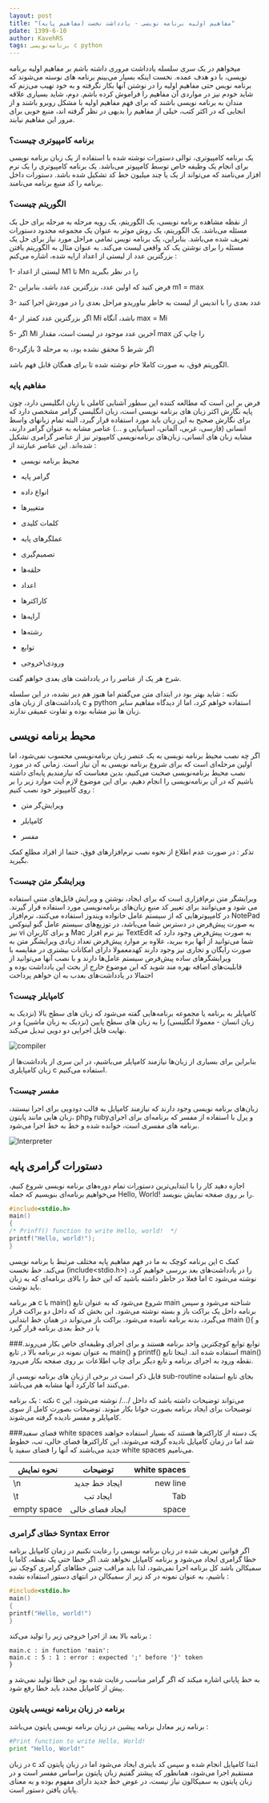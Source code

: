 ```yaml
---
layout: post
title: "مفاهیم اولیه برنامه نویسی - یادداشت نخست (مفاهیم پایه)"
pdate: 1399-6-10
author: KavehRS
tags: برنامه‌نویسی c python
---
```



میخواهم در یک سری سلسله یادداشت مروری داشته باشم بر مفاهیم اولیه برنامه نویسی، با دو هدف عمده.
نخست اینکه بسیار می‌بینم برنامه های نوسته می‌شوند که برنامه نویس حتی مفاهیم اولیه را در نوشتن آنها بکار نگرفته و به خود نهیب می‌زنم که شاید خودم نیز در مواردی آن مفاهیم را فراموش کرده باشم.
دوم، شاید بسیاری علاقه مندان به برنامه نویسی باشند که برای فهم مفاهیم اولیه با مشکل روبرو باشند و از انجایی که در اکثر کتب، خیلی از مفاهیم را بدیهی در نظر گرفته اند، منبع خوبی برای مرور این مفاهیم نیابند.

### برنامه کامپیوتری چیست؟

یک برنامه کامپیوتری، توالی دستورات نوشته شده با استفاده از یک زبان برنامه نویسی برای انجام یک وظیفه خاص توسط کامپیوتر می‌باشد.
یک برنامه کامپیوتری را یک نرم افزار می‌نامند که می‌تواند از یک یا چند میلیون خط کد تشکیل شده باشد.
دستورات داخل برنامه را کد منبع برنامه می‌نامند.

### الگوریتم چیست؟
از نقظه مشاهده برنامه نویسی، یک الگوریتم، یک رویه مرحله به مرحله برای حل یک مسئله می‌باشد. یک الگوریتم، یک روش موثر به عنوان یک مجموعه محدود دستورات تعریف شده می‌باشد.
بنابراین، یک برنامه نویس تمامی مراحل مورد نیاز برای حل یک مسئله را برای نوشتن یک کد واقعی لیست می‌کند.
به عنوان مثال به الگوریتم یافتن بزرگترین عدد از لیستی از اعداد ارایه شده، اشاره می‌کنم :


  1- لیستی از اعداد M1 تا Mn را در نظر بگیرید

  2- فرض کنید که اولین عدد، بزرگترین عدد باشد، بنابراین m1 = max

  3- عدد بعدی را با اندیس از لیست به خاطر بیاوریدو مراحل بعدی را در موردش اجرا کنید

  4- اگر بزرگترین عدد کمتر از Mi باشد، آنگاه max = Mi

  5- اگر Mi آخرین عدد موجود در لیست است، مقدار max را چاپ کن

  6-اگر شرط 5 محقق نشده بود، به مرحله 3 بازگرد


الگوریتم فوق، به صورت کاملا خام نوشته شده تا برای همگان قابل فهم باشد.

###  مفاهیم پایه

فرض بر این است که مطالعه کننده این سطور آشنایی کاملی با زبان انگلیسی دارد، چون پایه نگارش اکثر زبان های برنامه نویسی است، زبان انگلیسی گرامر مشخصی دارد که برای نگارش صحیح به این زبان باید مورد استفاده قرار گیرد، البته تمام زبانهای واسط انسانی (فارسی، غربی، آلمانی، اسپانیایی و ...) عناصر مشابه به عنوان گرامر دارند، مشابه زبان های انسانی، زبان‌های برنامه‌نویسی کامپیوتر نیز از عناصر گرامری تشکیل شده‌اند. این عناصر عبارتند از :

- محیط برنامه نویسی

- گرامر پایه

- انواع داده

- متغییر‌ها

- کلمات کلیدی

- عملگر‌های پایه

- تصمیم‌گیری

- حلقه‌ها

- اعداد

- کاراکتر‌ها

- آرایه‌ها

- رشته‌ها

- توابع

- ورودی\خروجی


شرح هر یک از عناصر را در یادداشت های بعدی خواهم گفت.

نکته : شاید بهتر بود در ابتدای متن می‌گفتم اما هنوز هم دیر نشده، در این سلسله یادداشت‌های از زبان های c و python استفاده خواهم کرد، اما از دیدگاه مفاهیم سایر زبان ها نیز مشابه بوده و تفاوت عمیقی ندارند.



## محیط برنامه نویسی
اگر چه نصب محیط برنامه نویسی به یک عنصر زبان برنامه‌نویسی محسوب نمی‌شود، اما اولین مرحله‌ای است که برای شروع برنامه نویسی به آن نیاز است.
زمانی که در مورد نصب محیط برنامه‌نویسی صحبت می‌کنیم، بدین معناست که نیازمندیم پایه‌ای داشته باشیم که در آن برنامه‌نویسی را انجام دهیم، برای این موضوع لازم ایت موارد زیر را بر روی کامپیوتر خود نصب کنیم :

- ویرایش‌گر متن

- کامپایلر

- مفسر

تذکر : در صورت عدم اطلاع از نحوه نصب نرم‌افزار‌های فوق، حتما از افراد مطلع کمک بگیرید.

### ویرایشگر متن چیست؟
ویرایشگر متن  نرم‌افزاری است که برای ایجاد، نوشتن و ویرایش فایل‌های متنیِ استفاده می شود و می‌توانند برای تغییر کد منبعِ زبان‌های برنامه‌نویسی مورد استفاده قرار گیرند.
در کامپیوتر‌هایی که از سیستم عامل خانواده ویندوز استفاده می‌کنند، نرم‌افزار NotePad به صورت پیش‌فرض در دسترس شما می‌باشد، در توزیع‌های سیستم عامل گنو لینوکس نیز vi  و برای کاربران Mac نیز نرم افزار TextEdit به صورت پیش‌فرض وجود دارد که شما می‌توانید از آنها بره ببرید، علاوه بر موارد پیش‌فرض تعداد زیادی ویرایشگر متن به صورت رایگان و تجاری نیز وجود دارند کهدمعمولا دارای امکانات بیشتری در مقایسه با ویرایشگر‌های ساده پیش‌فرض سیستم عامل‌ها دارند و با نصب آنها می‌توانید از قابلیت‌های اضافه بهره مند شوید که این موضوع خارج از بحث این یادداشت بوده و احتمالا در یادداشت‌های بعدب به ان خواهم پرداخت

### کامپایلر چیست؟
کامپایلر به برنامه یا مجموعه برنامه‌هایی گفته می‌شود که زبان های سطح بالا (نزدیک به زبان انسان - معمولا انگلیسی) را به زبان های سطح پایین (نزدیک به زبان ماشین) و در نهایت فایل اجرایی دو دویی تبدیل می‌کند.


  <img src="/assets/images/compiler.png" alt="compiler" style="width:auto;">

بنابراین برای بسیاری از زبان‌ها نیازمند کامپایلر می‌باشیم، در این سری از یادداشت‌ها از زبان کامپایلری c استفاده می‌کنیم.

### مفسر چیست؟
زبان‌های برنامه نویسی وجود دارند که نیازمند کامپایل به قالب دودویی برای اجرا نیستند، زبان هایی مانند پایتون، phpو rubyو پرل با استفاده از مفسر که برنامه‌ای برای اجرای برنامه های مفسری است، خوانده شده و خط به خط اجرا می‌شود.

  <img src="/assets/images/Interpreter.png" alt="Interpreter" style="width:auto;">




 ## دستورات گرامری پایه
 اجازه دهید کار را با ابتدایی‌ترین دستورات تمام دوره‌های برنامه نویسی شروع کنیم، می‌خواهیم برنامه‌ای بنویسیم که جمله  Hello, World!  را بر روی صفحه نمایش بنویسد.

 ```c
 #include<stdio.h>
 main()
 {
 /* Prinff() function to write Hello, world!  */
 printf("Hello, world!");
 }

 ```
این برنامه کوچک به ما در فهم مفاهیم پایه مختلف مرتبط با برنامه نویسی c  کمک می‌کند.
خط نخست (include<stdio.h>) را در یادداشت‌های بعد بررسی خواهیم کرد، اما فعلا در خاطر داشته باشید که این خط را بالای برنامه‌ای که به زبان c نوشته می‌شود باید نوشت.

هر برنامه c با main() شروع می‌شود که به عنوان تابع main شناخته می‌شود و سپس برنامه داخل یک براکت باز و بسته نوشته می‌شود. این بخش کد که داخل دو براکت قرار می‌گیرد، بدنه برنامه نامیده می‌شود. براکت باز می‌تواند در همان خط ابتدایی main (){ و یا در خط بعدی برنامه قرار گیرد

###توابع
توابع کوچکترین واحد برنامه هستند و برای اجرای وظیفه‌ای خاص بکار می‌روند. به عنوان نمونه در برنامه بالا د, تابع main() و printf() استفاده شده اند. اینجا تابع main() نقطه ورود به اجرای برنامه و تابع دیگر برای چاپ اطلاعات بر روی صفحه بکار می‌رود.

قابل ذکر است در برخی از زبان های برنامه نویسی از sub-routine بجای تابع استفاده می‌کنند اما کارکرد آنها مشابه هم می‌باشد.

نکته : یک برنامه c می‌تواند توضیحات داشته باشد که داخل /*...*/ نوشته می‌شود، این توضیحات برای ایجاد برنامه بصورت خوانا بکار میٰوند. توضیحات بصورت کامل از سوی کامپایلر و مفسر نادیده گرفته می‌شوند.

###فضای سفید white spaces
یک دسته از کاراکتر‌ها هستند که بسیار استفاده خواهند شد اما در زمان کامپایل نادیده گرفته می‌شوند، این کاراکتر‌ها فضای خالی، تب، خطوط جدید می‌باشند که آنها را فضای سفید یا white spaces می‌نامیم.

نحوه نمایش | توضیحات | white spaces
---- | :----: | ----:
\n | ایجاد خط جدید | new line
\t | ایجاد تب | Tab
empty space | ایجاد فضای خالی | space


### خطای گرامری Syntax Error
اگر قوانین تعریف شده در زبان برنامه نویسی را رعایت نکنیم در زمان کامپایل برنامه خطا گرامری ایجاد می‌شود و برنامه کامپایل نخواهد شد. اگر خطا حتی یک نقطه، کاما یا سمیکالن باشد کل برنامه اجرا نمی‌شود، لذا باید مراقب چنین خطاهای گرامری کوچک نیز باشیم، به عنوان نمونه در کد زیر از سمیکالن در انتهای دستور استفاده نشده :



 ```c
 #include<stdio.h>
 main()
 {
 printf("Hello, world!")
 }

 ```
برنامه بالا بعد از اجرا خروجی زیر را تولید می‌کند :
 ```
main.c : in function 'main':
main.c : 5 : 1 : error : expected ';' before '}' token
}

 ```
به خط پایانی اشاره میکند که اگر گرامر مناسب رعایت شده بود این خطا تولید نمی‌شد و پیش از کامپایل مجدد باید خطا رفع شود.

### برنامه در زبان برنامه نویسی پایتون

برنامه زیر معادل برنامه پیشین در زبان برنامه نویسی پایتون می‌باشد :

```PYTHON
#Print function to write Hello, World!
print "Hello, World!"

```
 در زبان c  ابتدا کامپایل انجام شده و سپس کد باینری ایجاد می‌شود اما در زبان پایتون کد مستقیم اجرا می‌شود، همانطور که پیشتر گفتیم زبان پایتون براساس مفسر است و در زبان پایتون به سمیکالون نیاز نیست، در عوض خط جدید دارای مفهوم بوده و به معنای پایان یافتن دستور است.



